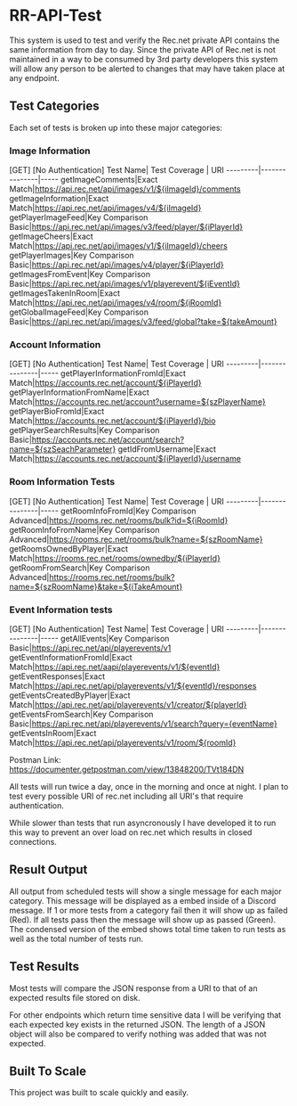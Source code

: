 # RR-API-Test

This system is used to test and verify the Rec.net private API contains the same information from day to day.  Since the private API of Rec.net is not maintained in a way to be consumed by 3rd party developers this system will allow any person to be alerted to changes that may have taken place at any endpoint.

## Test Categories
Each set of tests is broken up into these major categories:

### Image Information
[GET] [No Authentication]
Test Name| Test Coverage | URI 
---------|---------------|-----
getImageComments|Exact Match|https://api.rec.net/api/images/v1/${iImageId}/comments
getImageInformation|Exact Match|https://api.rec.net/api/images/v4/${iImageId}
getPlayerImageFeed|Key Comparison Basic|https://api.rec.net/api/images/v3/feed/player/${iPlayerId}
getImageCheers|Exact Match|https://api.rec.net/api/images/v1/${iImageId}/cheers
getPlayerImages|Key Comparison Basic|https://api.rec.net/api/images/v4/player/${iPlayerId}
getImagesFromEvent|Key Comparison Basic|https://api.rec.net/api/images/v1/playerevent/${iEventId}
getImagesTakenInRoom|Exact Match|https://api.rec.net/api/images/v4/room/${iRoomId}
getGlobalImageFeed|Key Comparison Basic|https://api.rec.net/api/images/v3/feed/global?take=${takeAmount}

### Account Information
[GET] [No Authentication]
Test Name| Test Coverage | URI 
---------|---------------|-----
getPlayerInformationFromId|Exact Match|https://accounts.rec.net/account/${iPlayerId}
getPlayerInformationFromName|Exact Match|https://accounts.rec.net/account?username=${szPlayerName}
getPlayerBioFromId|Exact Match|https://accounts.rec.net/account/${iPlayerId}/bio
getPlayerSearchResults|Key Comparison Basic|https://accounts.rec.net/account/search?name=${szSeachParameter}
getIdFromUsername|Exact Match|https://accounts.rec.net/account/${iPlayerId}/username

### Room Information Tests
[GET] [No Authentication]
Test Name| Test Coverage | URI 
---------|---------------|-----
getRoomInfoFromId|Key Comparison Advanced|https://rooms.rec.net/rooms/bulk?id=${iRoomId}
getRoomInfoFromName|Key Comparison Advanced|https://rooms.rec.net/rooms/bulk?name=${szRoomName}
getRoomsOwnedByPlayer|Exact Match|https://rooms.rec.net/rooms/ownedby/${iPlayerId}
getRoomFromSearch|Key Comparison Advanced|https://rooms.rec.net/rooms/bulk?name=${szRoomName}&take=${iTakeAmount}

### Event Information tests
[GET] [No Authentication]
Test Name| Test Coverage | URI
---------|---------------|-----
getAllEvents|Key Comparison Basic|https://api.rec.net/api/playerevents/v1
getEventInformationFromId|Exact Match|https://api.rec.net/aapi/playerevents/v1/${eventId}
getEventResponses|Exact Match|https://api.rec.net/api/playerevents/v1/${eventId}/responses
getEventsCreatedByPlayer|Exact Match|https://api.rec.net/api/playerevents/v1/creator/${playerId}
getEventsFromSearch|Key Comparison Basic|https://api.rec.net/api/playerevents/v1/search?query={eventName}
getEventsInRoom|Exact Match|https://api.rec.net/api/playerevents/v1/room/${roomId}

Postman Link:
https://documenter.getpostman.com/view/13848200/TVt184DN

All tests will run twice a day, once in the morning and once at night.  I plan to test every possible URI of rec.net including all URI's that require authentication.

While slower than tests that run asyncronously I have developed it to run this way to prevent an over load on rec.net which results in closed connections.

## Result Output
All output from scheduled tests will show a single message for each major category.  This message will be displayed as a embed inside of a Discord message.  If 1 or more tests from a category fail then it will show up as failed (Red).  If all tests pass then the message will show up as passed (Green).  The condensed version of the embed shows total time taken to run tests as well as the total number of tests run.

## Test Results
Most tests will compare the JSON response from a URI to that of an expected results file stored on disk.

For other endpoints which return time sensitive data I will be verifying that each expected key exists in the returned JSON.  The length of a JSON object will also be compared to verify nothing was added that was not expected.


## Built To Scale
This project was built to scale quickly and easily.

